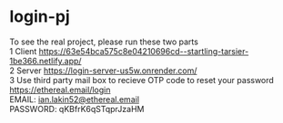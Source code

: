 # login-pj
To see the real project, please run these two parts <br/>
1 Client https://63e54bca575c8e04210696cd--startling-tarsier-1be366.netlify.app/ <br />
2 Server https://login-server-us5w.onrender.com/ <br/>
3 Use third party mail box to recieve OTP code to reset your password <br/>
https://ethereal.email/login <br/>
EMAIL: ian.lakin52@ethereal.email <br/>
PASSWORD: qKBfrK6qSTqprJzaHM
